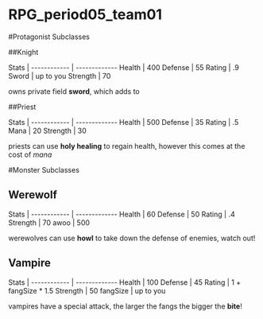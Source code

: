 # RPG_period05_team01

#Protagonist Subclasses

##Knight

Stats | 
------------ | -------------
Health | 400
Defense | 55
Rating | .9
Sword | up to you
Strength | 70

owns private field **sword**, which adds to 

##Priest

Stats | 
------------ | -------------
Health | 500
Defense | 35
Rating | .5
Mana | 20
Strength | 30

priests can use **holy healing** to regain health, however this comes at the cost of *mana*



#Monster Subclasses

## Werewolf

Stats | 
------------ | -------------
Health | 60
Defense | 50
Rating | .4
Strength | 70
awoo | 500

werewolves can use **howl** to take down the defense of enemies, watch out!

## Vampire

Stats | 
------------ | -------------
Health | 100
Defense | 45
Rating | 1 + fangSize * 1.5
Strength | 50
fangSize | up to you

vampires have a special attack, the larger the fangs the bigger the **bite**!







